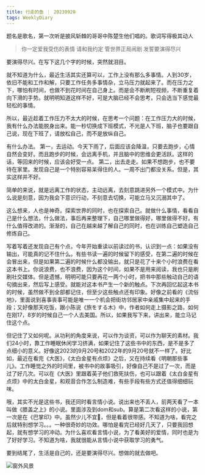 ```yaml
---
title: 行走的鱼 ｜ 20230920
tags: WeeklyDiary
---
```


题名是歌名，第一次听是披风斩棘的哥哥中陈楚生他们唱的。歌词写得极其动人

>你一定爱我受伤的表情
>请和我约定
>管世界正局闹剧
>发誓要演得尽兴

要演得尽兴。在写下这几个字的时候，突然就泪目。

就不知道为什么，最近生活其实还算可以，工作上没有那么多事情。人到30岁，依旧不能和工作和解，只要工作任务多事情杂，立马压力就起来了。而在压力之下，哪怕有时间，也做不到花时间在自己身上。而是会不断刷短视频，不断重复着向下滑的手势。就明明知道这样不好，可是大脑已经不会思考，只会选当下感觉最轻松的事情。

所以，最近趁着工作压力不太大的时候，在思考一个问题：在工作压力大的时候，我有什么办法能脱身出来。能一秒切换成下班模式，不光是人下班，脑子也要跟自己说，现在下班了，请放松自己，而不是放纵自己。

有什么办法。
第一，去运动。今天下雨了，后面应该会降温，只要去跑步，心情自然会变好。而且跑步的时候，会远离手机，并且脑中的思维会更活跃。这样的话，等回来的时候，应该会好受一点。
第二，出去走走。如果不想跑步，也不要待在家里。发现自己是一个特别容易呆得住的人。一周不出门都没关系。但是，其实这样并不好。

简单的来说，就是远离工作的状态，主动远离，去刻意跳进另外一个模式中。为什么说是刻意，因为我会下意识行动，不刻意去切换，可能立马又沉溺其中了。

这么想来，人也是神奇。探索世界的同时，也在探索自己。就做什么事情，看看自己是什么想法，什么做法，事后再来整理下，自己哪里做得好，哪里做得不好。有什么值得改进的。渐渐的，自己在越来越了解自己的同时，也在训练自己塑造自己修炼自己。

写着写着还发现自己有个点，今年开始重读以前读过的书，认识到一点：如果没有输出，可能真的记不住什么。有些书读一遍的时候留下的感受，在第二遍的时候在会冒出来，但是如果第二遍的时候什么都没输出，就只是花了十来个小时浪费在看这本书上。你说浪费，也不浪费，因为这个时间，如果不是用来阅读，我也只是刷刷社交媒体。但是遗憾，明明可能只要再花一两个小时，把书中那些触动自己的语句摘出来，然后写上感受。就能对这本书产生一个新的触点。下次再回忆起这本书的时候，虽然做不到全部都记住，但至少这些触点还有印象。好像之前看的《流俗地》，里面说到喜事丧事可能是唯一一个机会把街坊邻居家中亲戚集中起来的手段；又好像那天吃饭，跟小陈说《旅をする木》中，作者如何走上摄影之路，如何在刚17，8岁的时候自己一个人去美国。所以，如果我写下来，讲出来，能立马记住这个点。

但记住了又如何呢。从功利的角度来说，可以作为谈资，可以作为聊天的素材。我们24小时，靠工作睡眠休闲学习挤满，如果记住了这些书中的东西，是不是多了点细小的意义。好像这2023的9月20号和2022年的9月20号就不一样了。好比如，最近在看完《大医》，《太白金星有点烦》之后，又在持续看《明朝那些事儿》。工作睡觉之外的时间里，被书中的故事吸引，好像自己不是过了一次，而是过了好几次。可以在《大医》里跟着英子他们救死扶伤，也可以跟着《太白金星有点烦》中的太白金星，和观音合作怎么制造难，有些手段有些方式还值得细细玩味。

哦，其实不光是这些书，我还同时看言情小说。说出来也不丢人，前两天看了一本叫做《膝盖之上》的小说。里面涉及到dom和sub。算是第二次看这样的小说，第一次是在《巴掌印》中。虽然少儿不宜🔞，但是看着很带感。不知道为啥，看完之后就特别想学习。。。一种很奇妙的功效。哪怕是看完已经好几天了，只要我回想起，就有想学习的冲动。为什么喜欢看言情小说，为了看美好的爱情，同时也是为了好好学习。不知道为啥，我就很能从言情小说中获取学习的勇气。

要到结尾了，生活是自己的，还是要演得尽兴。想做的就去做吧。

![窗外风景](https://mikanup.github.io/assets/media/20230920_weeklyDiary_01.jpeg "窗外风景")
